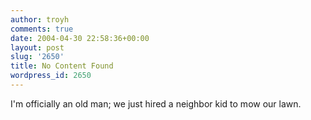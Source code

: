 ```yaml
---
author: troyh
comments: true
date: 2004-04-30 22:58:36+00:00
layout: post
slug: '2650'
title: No Content Found
wordpress_id: 2650
---
```


I'm officially an old man; we just hired a neighbor kid to mow our lawn.
